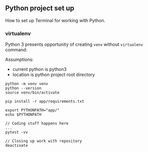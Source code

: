 ## Python project set up
How to set up Terminal for working with Python.

### virtualenv

Python 3 presents opportunity of creating `venv` without `virtualenv` command:

Assumptions:

* current python is python3
* location is python project root directory

```
python -m venv venv
python --version
source venv/bin/activate

pip install -r app/requirements.txt

export PYTHONPATH="app/"
echo $PYTHONPATH  

// Coding stuff happens here
...
pytest -vv 

// Closing up work with repository
deactivate
```
